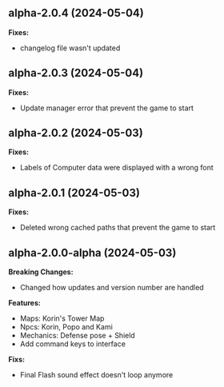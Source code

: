 ## alpha-2.0.4 (2024-05-04)

**Fixes:**
- changelog file wasn't updated 

## alpha-2.0.3 (2024-05-04)

**Fixes:**
- Update manager error that prevent the game to start


## alpha-2.0.2 (2024-05-03)

**Fixes:**
- Labels of Computer data were displayed with a wrong font

## alpha-2.0.1 (2024-05-03)

**Fixes:**
- Deleted wrong cached paths that prevent the game to start

## alpha-2.0.0-alpha (2024-05-03)

**Breaking Changes:**
- Changed how updates and version number are handled

**Features:**
- Maps: Korin's Tower Map
- Npcs: Korin, Popo and Kami
- Mechanics: Defense pose + Shield
- Add command keys to interface

**Fixs:**
- Final Flash sound effect doesn't loop anymore
